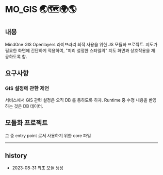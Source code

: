 # MO_GIS 🌏🗺️🌍🌎

## 내용

MindOne GIS Openlayers 라이브러리 최적 사용을 위한 JS 모듈화 프로젝트.
지도가 필요한 화면에 간단하게 적용하여, "미리 설정한 스타일의" 지도 화면과 상호작용을 제공하도록 함.

## 요구사항

### GIS 설정에 관한 제언

서비스에서 GIS 관련 설정은 오직 DB 를 통하도록 하자. Runtime 중 수정 내용을 반영하는 것은 DB 데이터.

## 모듈화 프로젝트

그 중 entry point 로서 사용하기 위한 core 파일

----

## history

- 2023-08-31 최초 모듈 생성
